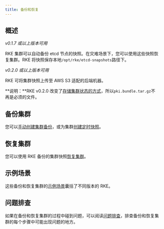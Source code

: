```yaml
---
title: 备份和恢复
---
```


## 概述

_v0.1.7 或以上版本可用_

RKE 集群可以自动备份 etcd 节点的快照。在灾难场景下，您可以使用这些快照恢复集群。RKE 将快照保存本地`/opt/rke/etcd-snapshots`路径下。

_v0.2.0 或以上版本可用_

RKE 可将集群快照上传至 AWS S3 适配的后端机器。

**说明：**RKE v0.2.0 改变了[存储集群状态的方式](/docs/rke/installation/_index)，所以`pki.bundle.tar.gz`不再是必须的文件。

## 备份集群

您可以[手动创建集群备份](/docs/rke/etcd-snapshots/one-time-snapshots/_index)，或为集群[创建定时快照](/docs/rke/etcd-snapshots/recurring-snapshots/_index)。

## 恢复集群

您可以使用 RKE 备份的集群快照[恢复集群](/docs/rke/etcd-snapshots/restoring-from-backup/_index)。

## 示例场景

这些备份和恢复集群的[示例场景](/docs/rke/etcd-snapshots/example-scenarios/_index)囊括了不同版本的 RKE。

## 问题排查

如果在备份和恢复集群的过程中碰到问题，可以阅读[问题排查](/docs/rke/etcd-snapshots/troubleshooting/_index)，排查备份和恢复集群的每个步骤中可能出现问题的地方。
